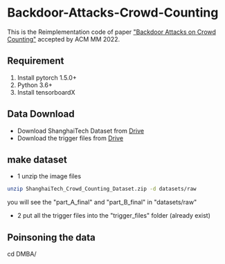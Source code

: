 # Backdoor-Attacks-Crowd-Counting
This is the Reimplementation code of paper ["Backdoor Attacks on Crowd Counting"](https://arxiv.org/abs/2207.05641) accepted by ACM MM 2022.
##
## Requirement
  1. Install pytorch 1.5.0+
  2. Python 3.6+
  3. Install tensorboardX
##
## Data Download
  * Download ShanghaiTech Dataset from [Drive](https://drive.google.com/file/d/16dhJn7k4FWVwByRsQAEpl9lwjuV03jVI/view)
  * Download the trigger files from [Drive](https://drive.google.com/drive/folders/1PyWMGFiWsWaTzQ_kuo3wCSpWk-2TPsfG?usp=sharing)
##

## make dataset
 * 1 unzip the image files
```bash
unzip ShanghaiTech_Crowd_Counting_Dataset.zip -d datasets/raw
```
you will see the "part_A_final" and "part_B_final" in "datasets/raw"

* 2 put all the trigger files into the "trigger_files" folder (already exist)
##

## Poinsoning the data
cd DMBA/







##

<!-- ## The Targeted Models
  CSRNet: https://github.com/CommissarMa/CSRNet-pytorch

  CAN: https://github.com/CommissarMa/Context-Aware_Crowd_Counting-pytorch

  BayesianCC: https://github.com/ZhihengCV/Bayesian-Crowd-Counting

  SFA: https://github.com/Pongpisit-Thanasutives/Variations-of-SFANet-for-Crowd-Counting

  KDMG: [https://github.com/BigTeacher-777/DA-Net-Crowd-Counting](https://github.com/jia-wan/KDMG_Counting)

##
## Injection Trigger & Density Map altering
  * Run the data_preparation.py -->
